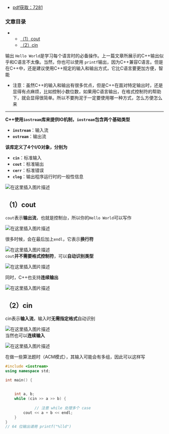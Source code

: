  

- [pdf获取：7281](https://url18.ctfile.com/f/22722418-803656481-b71b2c)

### 文章目录

- - [（1）cout](#1cout_24)
  - [（2）cin](#2cin_45)

  
输出 `Hello World`是学习每个语言时的必备操作。上一篇文章所展示的C++输出似乎和C语言不太像。当然，你也可以使用 `printf`输出，因为C++兼容C语言。但是在C++中，还是建议使用C++规定的输入和输出方式，它比C语言要更加方便，智能

- 注意：虽然C++的输入和输出有很多优点，但是C++在面对特定输出时，还是显得有点麻烦，比如控制小数位数，如果用C语言输出，在格式控制符的帮助下，就会显得很简单。所以不要拘泥于一定要使用哪一种方式，怎么方便怎么来

---

**C++使用`iostream`库来提供IO机制，`iostream`包含两个基础类型**

- **`instream`**：输入流
- **`ostream`**：输出流

**该库定义了4个I/O对象，分别为**

- **`cin`**：标准输入
- **`cout`**：标准输出
- **`cerr`**：标准错误
- **`clog`**：输出程序运行时的一般性信息

![在这里插入图片描述](https://ziquyun.com/main/csdn/img?url=https%3A%2F%2Fimg-blog.csdnimg.cn%2F6e702675abd94f6b879f332b88a73f2a.png&rfUrl=https%3A%2F%2Fzhangxing-tech.blog.csdn.net%2Farticle%2Fdetails%2F116427649)

## （1）cout

`cout`表示**输出流**，也就是控制台，所以你的`Hello World`可以写作

![在这里插入图片描述](https://ziquyun.com/main/csdn/img?url=https%3A%2F%2Fimg-blog.csdnimg.cn%2F20210217213819395.png%3Fx-oss-process%3Dimage%2Fwatermark%2Ctype_ZmFuZ3poZW5naGVpdGk%2Cshadow_10%2Ctext_aHR0cHM6Ly9ibG9nLmNzZG4ubmV0L3FxXzM5MTgzMDM0%2Csize_16%2Ccolor_FFFFFF%2Ct_70&rfUrl=https%3A%2F%2Fzhangxing-tech.blog.csdn.net%2Farticle%2Fdetails%2F116427649)

很多时候，会在最后加上`endl`，它表示**换行符**

![在这里插入图片描述](https://ziquyun.com/main/csdn/img?url=https%3A%2F%2Fimg-blog.csdnimg.cn%2F20210217214051977.png%3Fx-oss-process%3Dimage%2Fwatermark%2Ctype_ZmFuZ3poZW5naGVpdGk%2Cshadow_10%2Ctext_aHR0cHM6Ly9ibG9nLmNzZG4ubmV0L3FxXzM5MTgzMDM0%2Csize_16%2Ccolor_FFFFFF%2Ct_70&rfUrl=https%3A%2F%2Fzhangxing-tech.blog.csdn.net%2Farticle%2Fdetails%2F116427649)  
`cout`**并不需要格式控制符**，可以**自动识别类型**

![在这里插入图片描述](https://ziquyun.com/main/csdn/img?url=https%3A%2F%2Fimg-blog.csdnimg.cn%2F20210217214557906.png%3Fx-oss-process%3Dimage%2Fwatermark%2Ctype_ZmFuZ3poZW5naGVpdGk%2Cshadow_10%2Ctext_aHR0cHM6Ly9ibG9nLmNzZG4ubmV0L3FxXzM5MTgzMDM0%2Csize_16%2Ccolor_FFFFFF%2Ct_70&rfUrl=https%3A%2F%2Fzhangxing-tech.blog.csdn.net%2Farticle%2Fdetails%2F116427649)

同时，C++也支持**连续输出**

![在这里插入图片描述](https://ziquyun.com/main/csdn/img?url=https%3A%2F%2Fimg-blog.csdnimg.cn%2F20210217214802538.png%3Fx-oss-process%3Dimage%2Fwatermark%2Ctype_ZmFuZ3poZW5naGVpdGk%2Cshadow_10%2Ctext_aHR0cHM6Ly9ibG9nLmNzZG4ubmV0L3FxXzM5MTgzMDM0%2Csize_16%2Ccolor_FFFFFF%2Ct_70&rfUrl=https%3A%2F%2Fzhangxing-tech.blog.csdn.net%2Farticle%2Fdetails%2F116427649)

## （2）cin

cin表示**输入流**，输入时**无需指定格式**自动识别

![在这里插入图片描述](https://ziquyun.com/main/csdn/img?url=https%3A%2F%2Fimg-blog.csdnimg.cn%2F20210217215313811.png%3Fx-oss-process%3Dimage%2Fwatermark%2Ctype_ZmFuZ3poZW5naGVpdGk%2Cshadow_10%2Ctext_aHR0cHM6Ly9ibG9nLmNzZG4ubmV0L3FxXzM5MTgzMDM0%2Csize_16%2Ccolor_FFFFFF%2Ct_70&rfUrl=https%3A%2F%2Fzhangxing-tech.blog.csdn.net%2Farticle%2Fdetails%2F116427649)  
当然也可以**连续输入**

![在这里插入图片描述](https://ziquyun.com/main/csdn/img?url=https%3A%2F%2Fimg-blog.csdnimg.cn%2F20210217215545850.png%3Fx-oss-process%3Dimage%2Fwatermark%2Ctype_ZmFuZ3poZW5naGVpdGk%2Cshadow_10%2Ctext_aHR0cHM6Ly9ibG9nLmNzZG4ubmV0L3FxXzM5MTgzMDM0%2Csize_16%2Ccolor_FFFFFF%2Ct_70&rfUrl=https%3A%2F%2Fzhangxing-tech.blog.csdn.net%2Farticle%2Fdetails%2F116427649)

在做一些算法题时（ACM模式），其输入可能会有多组，因此可以这样写

```cpp
#include <iostream>
using namespace std;

int main() {
            
            
    int a, b;
    while (cin >> a >> b) {
            
             // 注意 while 处理多个 case
        cout << a + b << endl;
    }
}
// 64 位输出请用 printf("%lld")
```